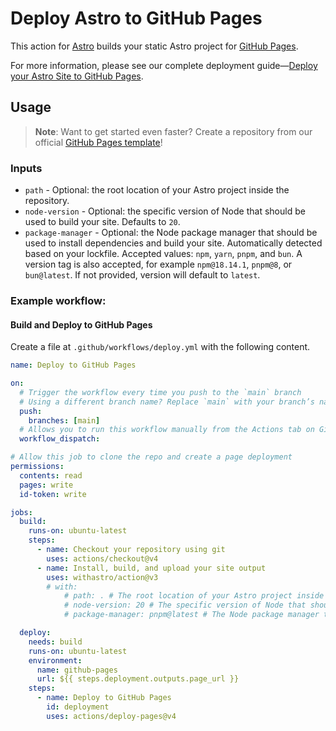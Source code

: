 # Deploy Astro to GitHub Pages

This action for [Astro](https://github.com/withastro/astro) builds your static Astro project for [GitHub Pages](https://pages.github.com/).

For more information, please see our complete deployment guide—[Deploy your Astro Site to GitHub Pages](https://docs.astro.build/en/guides/deploy/github/).

## Usage

> **Note**: Want to get started even faster? Create a repository from our official [GitHub Pages template](https://github.com/withastro/github-pages)!

### Inputs

- `path` - Optional: the root location of your Astro project inside the repository.
- `node-version` - Optional: the specific version of Node that should be used to build your site. Defaults to `20`.
- `package-manager` - Optional: the Node package manager that should be used to install dependencies and build your site. Automatically detected based on your lockfile. Accepted values: `npm`, `yarn`, `pnpm`, and `bun`. A version tag is also accepted, for example `npm@18.14.1`, `pnpm@8`, or `bun@latest`. If not provided, version will default to `latest`.

### Example workflow:

#### Build and Deploy to GitHub Pages

Create a file at `.github/workflows/deploy.yml` with the following content.

```yml
name: Deploy to GitHub Pages

on:
  # Trigger the workflow every time you push to the `main` branch
  # Using a different branch name? Replace `main` with your branch’s name
  push:
    branches: [main]
  # Allows you to run this workflow manually from the Actions tab on GitHub.
  workflow_dispatch:

# Allow this job to clone the repo and create a page deployment
permissions:
  contents: read
  pages: write
  id-token: write

jobs:
  build:
    runs-on: ubuntu-latest
    steps:
      - name: Checkout your repository using git
        uses: actions/checkout@v4
      - name: Install, build, and upload your site output
        uses: withastro/action@v3
        # with:
            # path: . # The root location of your Astro project inside the repository. (optional)
            # node-version: 20 # The specific version of Node that should be used to build your site. Defaults to 18. (optional)
            # package-manager: pnpm@latest # The Node package manager that should be used to install dependencies and build your site. Automatically detected based on your lockfile. (optional)

  deploy:
    needs: build
    runs-on: ubuntu-latest
    environment:
      name: github-pages
      url: ${{ steps.deployment.outputs.page_url }}
    steps:
      - name: Deploy to GitHub Pages
        id: deployment
        uses: actions/deploy-pages@v4
```
